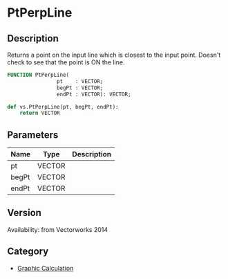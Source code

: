 # PtPerpLine

## Description
Returns a point on the input line which is closest to the input point. Doesn't check to see that the point is ON the line.

```pascal
FUNCTION PtPerpLine(
				pt    : VECTOR;
				begPt : VECTOR;
				endPt : VECTOR): VECTOR;
```

```python
def vs.PtPerpLine(pt, begPt, endPt):
    return VECTOR
```

## Parameters
|Name|Type|Description|
|---|---|---|
|pt|VECTOR|   |
|begPt|VECTOR|   |
|endPt|VECTOR|   |

## Version
Availability: from Vectorworks 2014

## Category
* [Graphic Calculation](../Categories/Graphic%20Calculation.md)
